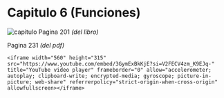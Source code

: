 # Capitulo 6 (Funciones)
![capitulo](https://github.com/krilinxito/problemasProgra/assets/114535348/0203f96c-4aca-40db-888c-6d63367fb353)
Pagina 201 _(del libro)_

Pagina 231 _(del pdf)_

``` 
<iframe width="560" height="315" src="https://www.youtube.com/embed/3GymExBkKjE?si=V2FECV4zm_K9EJq-" title="YouTube video player" frameborder="0" allow="accelerometer; autoplay; clipboard-write; encrypted-media; gyroscope; picture-in-picture; web-share" referrerpolicy="strict-origin-when-cross-origin" allowfullscreen></iframe>
```
